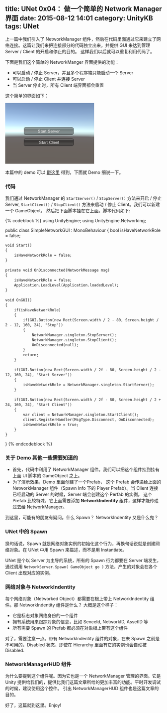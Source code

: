 title: UNet 0x04： 做一个简单的 Network Manager 界面
date: 2015-08-12 14:01
category: UnityKB
tags: UNet
---

上一篇中我们引入了 NetworkManager 组件，然后在代码里面通过它来建立了网络连接。这篇让我们来把连接部分的代码独立出来，并提供 GUI 来达到管理 Server / Client 的开启和停止的目的。
这样我们以后就可以重复利用代码了。

下面是我们这个简单的 NetworkManger 界面提供的功能：

* 可以启动 / 停止 Server，并且多个程序端只能启动一个 Server
* 可以启动 / 停止 Client 并连接 Server
* 当 Server 停止时，所有 Client 端界面都会重置

这个简单的界面如下：

<!--more-->

![ui](/images/UNet/SimpleUI.PNG)

本篇中的 demo 可以 [戳这里](https://github.com/wudixiaop/UNet/tree/master/Assets/104%20-%20simple%20network%20GUI) 得到，下面就 Demo 细说一下。

### 代码

我们通过 NetworkManager 的 `StartServer()` / `StopServer()` 方法来开启 / 停止 Server, `StartClient()` / `StopClient()` 方法来启动 / 停止 Client。我们可以新建一个 GameObject，
然后把下面脚本挂在它上面。脚本代码如下:

{% codeblock %}
using UnityEngine;
using UnityEngine.Networking;

public class SimpleNetworkGUI : MonoBehaviour
{
    bool isHaveNetworkRole = false;
    
    void Start()
    {
        isHaveNetworkRole = false;
    }
    
    private void OnDisconnected(NetworkMessage msg)
    {
        isHaveNetworkRole = false;
        Application.LoadLevel(Application.loadedLevel);
    }
    
    void OnGUI()
    {
        if(isHaveNetworkRole)
        {
            if(GUI.Button(new Rect(Screen.width / 2 - 80, Screen.height / 2 - 12, 160, 24), "Stop"))
            {
                NetworkManager.singleton.StopServer();
                NetworkManager.singleton.StopClient();
                OnDisconnected(null);
            }
            return;
        }
        
        if(GUI.Button(new Rect(Screen.width / 2f - 80, Screen.height / 2 - 12, 160, 24), "Start Server"))
        {
            isHaveNetworkRole = NetworkManager.singleton.StartServer();
        }
        
        if(GUI.Button(new Rect(Screen.width / 2f - 80, Screen.height / 2 + 24, 160, 24), "Start Client"))
        {
            var client = NetworkManager.singleton.StartClient();
            client.RegisterHandler(MsgType.Disconnect, OnDisconnected);
            isHaveNetworkRole = true;
        }
    }
}
{% endcodeblock %}

### 关于 Demo 其他一些需要知道的

* 首先，代码中利用了 NetworkManager 组件。我们可以把这个组件挂到挂有上面 UI 脚本的 GameObject 之上。
* 为了演示效果，Demo 里面创建了一个Prefab， 这个 Prefab 会传递给上面的 NetworkManager 组件（Spawn Info 下的 Player Prefab）。当 Client 连接已经启动的 Server 的时候，Server 端会创建这个 Perfab 的实例。
这个 Prefab 比较特殊，它上面需要添加 __NetworkIndentity__ 组件，这样才能传递过去给 NetworkManager。

到这里，可能有的朋友有疑问。什么 Spawn？ NetworkIndentity 又是什么鬼？

### UNet 中的 Spawn

换句话说，Spawn 就是网络对象实例的初始化这个行为，再换句话说就是创建网络对象。在 UNet 中用 Spawn 来描述，而不是用 Instantiate。

UNet 是个以 Server 为主导的系统，所有的 Spawn 行为都要在 Server 端发生，通过调用 `NetworkServer.Spawn( GameObject go )` 方法，产生的对象会在各个 Client 出现对应的实例。

### 网络对象与 NetworkIndentity

每个网络对象（Networked Object）都需要在根上带上 NetworkIndentity 组件。那 NetworkIndentity 组件是什么？ 大概是这个样子：

* 它是标志对象网络身份的一个组件
* 拥有系统用来跟踪对象的信息，比如 SenceId, NetworkID, AssetID 等
* 所有需要 Spawn 的 Prefab 都必须在对象根上带有这个组件

对了，需要注意一点。带有 NetworkIndentity 组件的对象，在未 Spawn 之前是不可用的，Disabled 状态，即使在 Hierarchy 里面有它的实例也会自动被 Disabled.

### NetworkManagerHUD 组件

为什么要提到这个组件呢。因为它也是一个 NetworkManager 管理的界面。它是 Unity 提供给我们的，提供比我们这篇文章所给的更加丰富的功能。平时开发调试的时候，建议使用这个控件。
引出 NetworkManagerHUD 组件也是这篇文章的目的。

好了，这篇就到这里。Enjoy!
